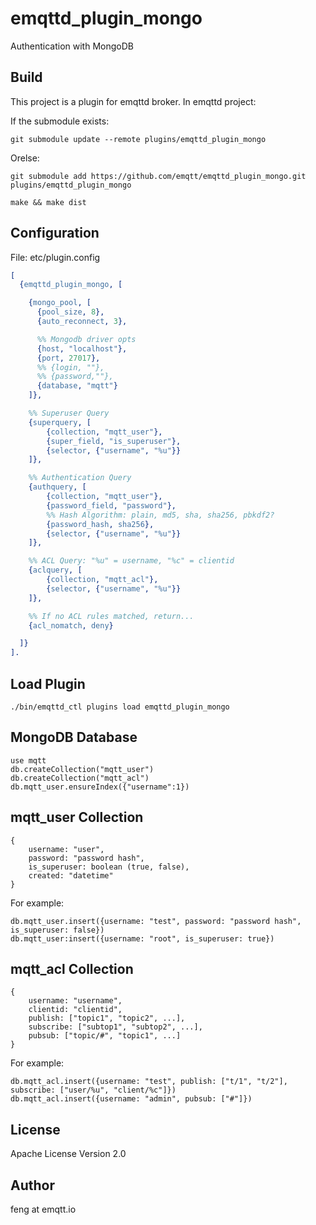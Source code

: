 
emqttd_plugin_mongo
===================

Authentication with MongoDB

Build
-----

This project is a plugin for emqttd broker. In emqttd project:

If the submodule exists:

```
git submodule update --remote plugins/emqttd_plugin_mongo
```

Orelse:

```
git submodule add https://github.com/emqtt/emqttd_plugin_mongo.git plugins/emqttd_plugin_mongo

make && make dist
```

Configuration
-------------

File: etc/plugin.config

```erlang
[
  {emqttd_plugin_mongo, [

    {mongo_pool, [
      {pool_size, 8},
      {auto_reconnect, 3},

      %% Mongodb driver opts
      {host, "localhost"},
      {port, 27017},
      %% {login, ""},
      %% {password,""},
      {database, "mqtt"}
    ]},

    %% Superuser Query
    {superquery, [
        {collection, "mqtt_user"},
        {super_field, "is_superuser"},
        {selector, {"username", "%u"}}
    ]},

    %% Authentication Query
    {authquery, [
        {collection, "mqtt_user"},
        {password_field, "password"},
        %% Hash Algorithm: plain, md5, sha, sha256, pbkdf2?
        {password_hash, sha256},
        {selector, {"username", "%u"}}
    ]},

    %% ACL Query: "%u" = username, "%c" = clientid
    {aclquery, [
        {collection, "mqtt_acl"},
        {selector, {"username", "%u"}}
    ]},

    %% If no ACL rules matched, return...
    {acl_nomatch, deny}

  ]}
].
```

Load Plugin
-----------

```
./bin/emqttd_ctl plugins load emqttd_plugin_mongo
```

MongoDB Database
----------------

```
use mqtt
db.createCollection("mqtt_user")
db.createCollection("mqtt_acl")
db.mqtt_user.ensureIndex({"username":1})
```

mqtt_user Collection
--------------------

```
{
    username: "user",
    password: "password hash",
    is_superuser: boolean (true, false),
    created: "datetime"
}
```

For example:
```
db.mqtt_user.insert({username: "test", password: "password hash", is_superuser: false})
db.mqtt_user:insert({username: "root", is_superuser: true})
```

mqtt_acl Collection
-------------------

```
{
    username: "username",
    clientid: "clientid",
    publish: ["topic1", "topic2", ...],
    subscribe: ["subtop1", "subtop2", ...],
    pubsub: ["topic/#", "topic1", ...]
}
```

For example:
```
db.mqtt_acl.insert({username: "test", publish: ["t/1", "t/2"], subscribe: ["user/%u", "client/%c"]})
db.mqtt_acl.insert({username: "admin", pubsub: ["#"]})
```

License
-------

Apache License Version 2.0

Author
------

feng at emqtt.io

